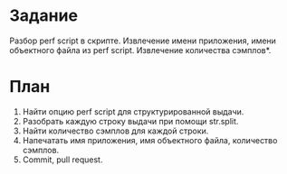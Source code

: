# Задание
Разбор perf script в скрипте. Извлечение имени приложения,
имени объектного файла из perf script. Извлечение количества сэмплов\*.

# План
1. Найти опцию perf script для структурированной выдачи.
2. Разобрать каждую строку выдачи при помощи str.split.
3. Найти количество сэмплов для каждой строки.
3. Напечатать имя приложения, имя объектного файла, количество сэмплов.
4. Commit, pull request.
